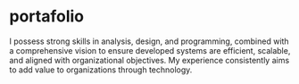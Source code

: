 # portafolio
I possess strong skills in analysis, design, and programming, combined with a comprehensive vision to         ensure developed systems are efficient, scalable, and aligned with organizational objectives. My experience         consistently aims to add value to organizations through technology.
